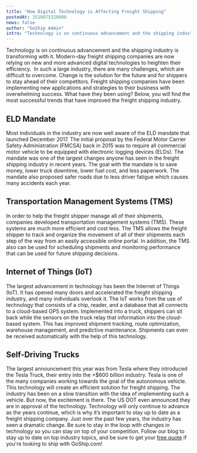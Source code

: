 ```yaml
---
title: "How Digital Technology is Affecting Freight Shipping"
postedAt: 1518075328000
news: false
author: "GoShip Admin"
intro: "Technology is on continuous advancement and the shipping industry is transforming with it. Modern-day freight shipping companies are now relying on new and more advanced digital technologies to heighten their efficiency.  In such a large industry, there are many challenges, which are difficult to overcome. Change is the solution for the future and for shippers to stay ahead of their competitors. Freight shipping companies have been implementing new applications and strategies to their business with overwhel"
---
```

Technology is on continuous advancement and the shipping industry is transforming with it. Modern-day freight shipping companies are now relying on new and more advanced digital technologies to heighten their efficiency.  In such a large industry, there are many challenges, which are difficult to overcome. Change is the solution for the future and for shippers to stay ahead of their competitors. Freight shipping companies have been implementing new applications and strategies to their business with overwhelming success. What have they been using? Below, you will find the most successful trends that have improved the freight shipping industry.

ELD Mandate
-----------

Most individuals in the industry are now well aware of the ELD mandate that launched December 2017. The initial proposal by the Federal Motor Carrier Safety Administration (FMCSA) back in 2015 was to require all commercial motor vehicle to be equipped with electronic logging devices (ELDs). The mandate was one of the largest changes anyone has seen in the freight shipping industry in recent years. The goal with the mandate is to save money, lower truck downtime, lower fuel cost, and less paperwork. The mandate also proposed safer roads due to less driver fatigue which causes many accidents each year.

Transportation Management Systems (TMS)
---------------------------------------

In order to help the freight shipper manage all of their shipments, companies developed transportation management systems (TMS). These systems are much more efficient and cost less. The TMS allows the freight shipper to track and organize the movement of all of their shipments each step of the way from an easily accessible online portal. In addition, the TMS also can be used for scheduling shipments and monitoring performance that can be used for future shipping decisions.

Internet of Things (IoT)
------------------------

The largest advancement in technology has been the Internet of Things (IoT). It has opened many doors and accelerated the freight shipping industry, and many individuals overlook it. The IoT works from the use of technology that consists of a chip, reader, and a database that all connects to a cloud-based GPS system. Implemented into a truck, shippers can sit back while the sensors on the truck relay that information into the cloud-based system. This has improved shipment tracking, route optimization, warehouse management, and predictive maintenance. Shipments can even be received automatically with the help of this technology.

Self-Driving Trucks
-------------------

The largest announcement this year was from Tesla where they introduced the Tesla Truck, their entry into the +$600 billion industry. Tesla is one of the many companies working towards the goal of the autonomous vehicle. This technology will create an efficient solution for freight shipping. The industry has been on a slow transition with the idea of implementing such a vehicle. But now, the excitement is there. The US DOT even announced they are in approval of the technology. Technology will only continue to advance as the years continue, which is why it’s important to stay up to date as a freight shipping company. Just over the past few years, the industry has seen a dramatic change. Be sure to stay in the loop with changes in technology so you can stay on top of your competition. Follow our blog to stay up to date on top industry topics, and be sure to get your [free quote](http://app.goship.com/#/wizard) if you're looking to ship with GoShip.com!
